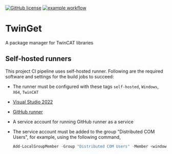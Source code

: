 [![GitHub license](https://img.shields.io/github/license/Naereen/StrapDown.js.svg)](https://github.com/ahuca/TwinGet/blob/main/LICENSE)
[![example workflow](https://github.com/ahuca/TwinGet/actions/workflows/CI.yml/badge.svg?branch=main)](https://github.com/ahuca/TwinGet/actions/workflows/CI.yml?query=branch%3Amain)

# TwinGet

A package manager for TwinCAT libraries

## Self-hosted runners

This project CI pipeline uses self-hosted runner. Following are the required software and settings for the build jobs to succeed:

* The runner must be configured with these tags `self-hosted`, `Windows`, `X64`, `TwinCAT`
* [Visual Studio 2022](https://visualstudio.microsoft.com/vs/)
* [GitHub runner](https://github.com/actions/runner/releases)
* A service account for running GitHub runner as a service
* The service account must be added to the group "Distributed COM Users", for example, using the following command,
  
  ```powershell
  Add-LocalGroupMember -Group "Distributed COM Users" -Member <windows_account_name>
  ```
